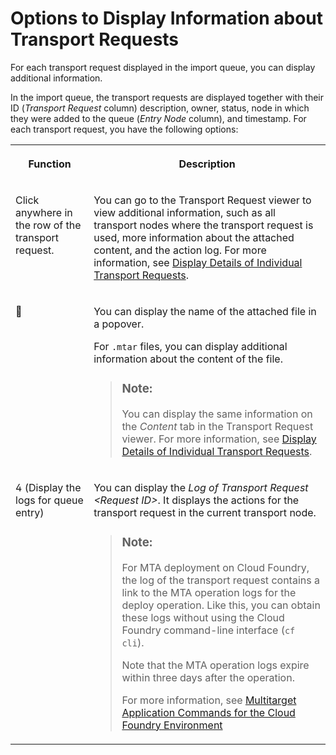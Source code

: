 <!-- loioa90d808cde2f4e78942c82f7bd750844 -->

<link rel="stylesheet" type="text/css" href="../css/sap-icons.css"/>

# Options to Display Information about Transport Requests

For each transport request displayed in the import queue, you can display additional information.

In the import queue, the transport requests are displayed together with their ID \(*Transport Request* column\) description, owner, status, node in which they were added to the queue \(*Entry Node* column\), and timestamp. For each transport request, you have the following options:


<table>
<tr>
<th valign="top">

Function

</th>
<th valign="top">

Description

</th>
</tr>
<tr>
<td valign="top">

Click anywhere in the row of the transport request.

</td>
<td valign="top">

You can go to the Transport Request viewer to view additional information, such as all transport nodes where the transport request is used, more information about the attached content, and the action log. For more information, see [Display Details of Individual Transport Requests](../40-using-request-overview/display-details-of-individual-transport-requests-0415f2f.md).

</td>
</tr>
<tr>
<td valign="top">

:paperclip:

</td>
<td valign="top">

You can display the name of the attached file in a popover.

For `.mtar` files, you can display additional information about the content of the file.

> ### Note:  
> You can display the same information on the *Content* tab in the Transport Request viewer. For more information, see [Display Details of Individual Transport Requests](../40-using-request-overview/display-details-of-individual-transport-requests-0415f2f.md).



</td>
</tr>
<tr>
<td valign="top">

<span class="SAP-icons-V5"></span> \(Display the logs for queue entry\)

</td>
<td valign="top">

You can display the *Log of Transport Request <Request ID\>*. It displays the actions for the transport request in the current transport node.

> ### Note:  
> For MTA deployment on Cloud Foundry, the log of the transport request contains a link to the MTA operation logs for the deploy operation. Like this, you can obtain these logs without using the Cloud Foundry command-line interface \(`cf cli`\).
> 
> Note that the MTA operation logs expire within three days after the operation.
> 
> For more information, see [Multitarget Application Commands for the Cloud Foundry Environment](https://help.sap.com/docs/BTP/65de2977205c403bbc107264b8eccf4b/65ddb1b51a0642148c6b468a759a8a2e.html?locale=en-US&state=PRODUCTION&version=Cloud)



</td>
</tr>
</table>

